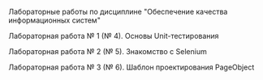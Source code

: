 Лабораторные работы по дисциплине "Обеспечение качества информационных систем"

Лабораторная работа № 1 (№ 4). Основы Unit-тестирования

Лабораторная работа № 2 (№ 5). Знакомство с Selenium

Лабораторная работа № 3 (№ 6). Шаблон проектирования PageObject
